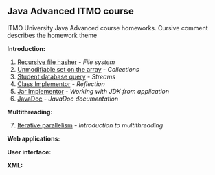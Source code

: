## Java Advanced ITMO course

ITMO University Java Advanced course homeworks. Cursive comment describes the homework theme

**Introduction:**

1. [Recursive file hasher](./info/kgeorgiy/ja/kozhuharov/walk) - _File system_
2. [Unmodifiable set on the array](./info/kgeorgiy/ja/kozhuharov/arrayset) - 
_Collections_
3. [Student database query](./info/kgeorgiy/ja/kozhuharov/student) - _Streams_
4. [Class Implementor](./info/kgeorgiy/ja/kozhuharov/implementor) - _Reflection_
5. [Jar Implementor](./info/kgeorgiy/ja/kozhuharov/implementor) - _Working with JDK from application_
6. [JavaDoc](./info/kgeorgiy/ja/kozhuharov/implementor) - _JavaDoc documentation_

**Multithreading:**

7. [Iterative parallelism](./info/kgeorgiy/ja/kozhuharov/concurrency) - _Introduction to multithreading_


**Web applications:**

**User interface:**

**XML:**